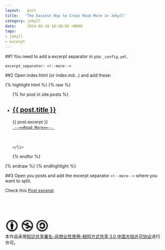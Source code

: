 ```yaml
--- 
layout:   post
title:   'The Easiest Way to Creat Read More in Jekyll'
category: jekyll
date:     2014-03-16 10:38:56 +0800
tags: 
- jekyll
- excerpt
---
```


##1
You need to add a excerpt separator in you `_config.yml`.
```
excerpt_separator: <!--more-->
```

##2
Open index.html (or index.md...) and add these:

{% highlight html %}
{% raw %}
<ul>
  {% for post in site.posts %}
    <li>
      <h2><a href="{{ post.url }}">{{ post.title }}</a></h2>
      {{ post.excerpt }}
      <br/>
      <a href="{{ post.url }}"><code> --==Read More==-- </code></a>
      <br/><br/><br/>

    </li>
  {% endfor %}
</ul>
{% endraw %}
{% endhighlight %}

##3
Open you posts and add the excerpt separator `<!--more-->` where you want to split.

Check this [Post excerpt](http://jekyllrb.com/docs/posts/).


<br/><br/><br/><br/><a rel="license" href="http://creativecommons.org/licenses/by-nc-sa/3.0/cn/"><img align="center" alt="知识共享许可协议" style="border-width:0" src="/assets/files/cc-licenses.png" /></a><br />本作品采用<a rel="license" href="http://creativecommons.org/licenses/by-nc-sa/3.0/cn/">知识共享署名-非商业性使用-相同方式共享 3.0 中国大陆许可协议</a>进行许可。
